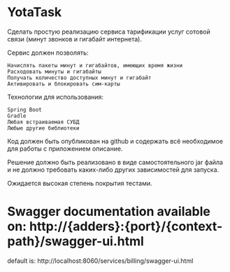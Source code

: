 # YotaTask

Сделать простую реализацию сервиса тарификации услуг сотовой связи (минут звонков и гигабайт интернета).

Сервис должен позволять:

    Начислять пакеты минут и гигабайтов, имеющих время жизни
    Расходовать минуты и гигабайты
    Получать количество доступных минут и гигабайт
    Активировать и блокировать сим-карты

 

Технологии для использования:

    Spring Boot
    Gradle
    Любая встраиваемая СУБД
    Любые другие библиотеки

 

Код должен быть опубликован на github и содержать всё необходимое для работы с приложением описание.

Решение должно быть реализовано в виде самостоятельного jar файла и не должно требовать каких-либо других зависимостей для запуска.

Ожидается высокая степень покрытия тестами.

# Swagger documentation available on: **http://{adders}:{port}/{context-path}/swagger-ui.html**
default is: http://localhost:8060/services/billing/swagger-ui.html